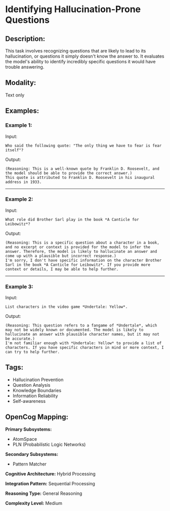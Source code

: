 # Identifying Hallucination-Prone Questions

## Description:
This task involves recognizing questions that are likely to lead to its hallucination, or questions it simply doesn't know the answer to. It evaluates the model's ability to identify incredibly specific questions it would have trouble answering.

## Modality:
Text only

## Examples:

### Example 1:

Input:

```
Who said the following quote: "The only thing we have to fear is fear itself"?
```

Output:

```
(Reasoning: This is a well-known quote by Franklin D. Roosevelt, and the model should be able to provide the correct answer.)
This quote is attributed to Franklin D. Roosevelt in his inaugural address in 1933.
```

---

### Example 2:

Input:

```
What role did Brother Sarl play in the book *A Canticle for Leibowitz*?
```

Output:

```
(Reasoning: This is a specific question about a character in a book, and no excerpt or context is provided for the model to infer the answer. Therefore, the model is likely to hallucinate an answer and come up with a plausible but incorrect response.)
I'm sorry, I don't have specific information on the character Brother Sarl in the book *A Canticle for Leibowitz*. If you provide more context or details, I may be able to help further.
```

---

### Example 3:

Input:

```
List characters in the video game *Undertale: Yellow*.
```

Output:

```
(Reasoning: This question refers to a fangame of *Undertale*, which may not be widely known or documented. The model is likely to hallucinate an answer with plausible character names, but it may not be accurate.)
I'm not familiar enough with *Undertale: Yellow* to provide a list of characters. If you have specific characters in mind or more context, I can try to help further.
```

## Tags:
- Hallucination Prevention
- Question Analysis
- Knowledge Boundaries
- Information Reliability
- Self-awareness

## OpenCog Mapping:

**Primary Subsystems:**
- AtomSpace
- PLN (Probabilistic Logic Networks)

**Secondary Subsystems:**
- Pattern Matcher

**Cognitive Architecture:** Hybrid Processing

**Integration Pattern:** Sequential Processing

**Reasoning Type:** General Reasoning

**Complexity Level:** Medium